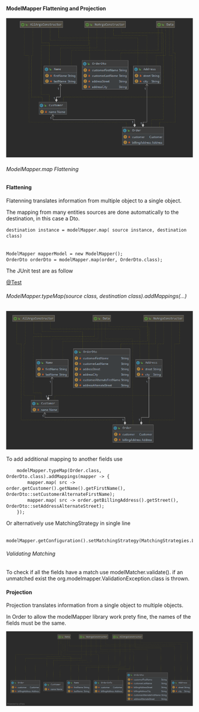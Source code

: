 #### ModelMapper Flattening and Projection

![model Entity & Dto](assets/images/ModelMapper_map.PNG)

###### ModelMapper.map Flattening

#### Flattening 

Flatenning translates information from multiple object to a single object.

The mapping from many entities sources are done automatically to the destination, in this case a Dto.

    destination instance = modelMapper.map( source instance, destination class)


    ModelMapper mapperModel = new ModelMapper();
    OrderDto orderDto = modelMapper.map(order, OrderDto.class);

The JUnit test are as follow 

  [@Test](src/test/java/com.bext.spring/ModelMapperTest.java)
    

###### ModelMapper.typeMap(source class, destination class).addMappings(...)

![model Entity & Dto](assets/images/ModelMapper_map_addMappings.PNG)

To add additional mapping to another fields use

		modelMapper.typeMap(Order.class, OrderDto.class).addMappings(mapper -> {
			mapper.map( src -> order.getCustomer().getName().getFirstName(), OrderDto::setCustomerAlternateFirstName);
			mapper.map( src -> order.getBillingAddress().getStreet(), OrderDto::setAddressAlternateStreet);
		});
		
Or alternatively use MatchingStrategy in single line

	    modelMapper.getConfiguration().setMatchingStrategy(MatchingStrategies.LOOSE);		
	    
###### Validating Matching

To check if all the fields have a match use modelMatcher.validate(). if an unmatched exist the org.modelmapper.ValidationException.class
is thrown.

#### Projection

Projection translates information from a single object to multiple objects.

In Order to allow the modelMapper library work prety fine, the names of the fields must be the same.

![model Dto to Entity](assets/images/ModelMapperNames.PNG)
